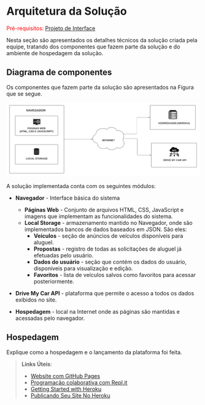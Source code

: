 # Arquitetura da Solução

<span style="color:red">Pré-requisitos: <a href="3-Projeto de Interface.md"> Projeto de Interface</a></span>

Nesta seção são apresentados os detalhes técnicos da solução criada pela equipe, tratando dos componentes que fazem parte da solução e do ambiente de hospedagem da solução.

## Diagrama de componentes

Os componentes que fazem parte da solução são apresentados na Figura que se segue.

<img src="https://github.com/ICEI-PUC-Minas-PMV-ADS/DriveMyCar/blob/master/docs/img/diagrama_componentes.png">

A solução implementada conta com os seguintes módulos:
- **Navegador** - Interface básica do sistema  
  - **Páginas Web** - Conjunto de arquivos HTML, CSS, JavaScript e imagens que implementam as funcionalidades do sistema.
   - **Local Storage** - armazenamento mantido no Navegador, onde são implementados bancos de dados baseados em JSON. São eles: 
     - **Veículos** - seção de anúncios de veículos disponíveis para aluguel.
     - **Propostas** - registro de todas as solicitações de aluguel já efetuadas pelo usuário.
     - **Dados do usuário** - seção que contém os dados do usuário, disponíveis para visualização e edição.
     - **Favoritos** - lista de veículos salvos como favoritos para acessar posteriormente.

- **Drive My Car API** - plataforma que permite o acesso a todos os dados exibidos no site.

- **Hospedagem** - local na Internet onde as páginas são mantidas e acessadas pelo navegador. 


## Hospedagem

Explique como a hospedagem e o lançamento da plataforma foi feita.


> **Links Úteis**:
>
> - [Website com GitHub Pages](https://pages.github.com/)
> - [Programação colaborativa com Repl.it](https://repl.it/)
> - [Getting Started with Heroku](https://devcenter.heroku.com/start)
> - [Publicando Seu Site No Heroku](http://pythonclub.com.br/publicando-seu-hello-world-no-heroku.html)
